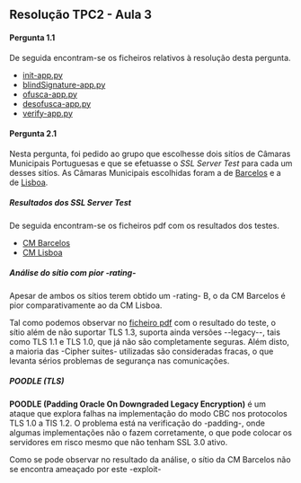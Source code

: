 ## Resolução TPC2 - Aula 3

#### Pergunta 1.1

De seguida encontram-se os ficheiros relativos à resolução desta pergunta.

- [init-app.py]()
- [blindSignature-app.py]()
- [ofusca-app.py]()
- [desofusca-app.py]()
- [verify-app.py]()

#### Pergunta 2.1

Nesta pergunta, foi pedido ao grupo que escolhesse dois sitíos de Câmaras Municipais Portuguesas e que se efetuasse o *SSL Server Test* para cada um desses sitíos. As Câmaras Municipais escolhidas foram a de [Barcelos](https://www.cm-barcelos.pt/) e a de [Lisboa](https://www.lisboa.pt/).

##### Resultados dos *SSL Server Test*

De seguida encontram-se os ficheiros pdf com os resultados dos testes.

- [CM Barcelos]()
- [CM Lisboa]()

##### Análise do sítio com pior -rating-

Apesar de ambos os sítios terem obtido um -rating- B, o da CM Barcelos é pior comparativamente ao da CM Lisboa.

Tal como podemos observar no [ficheiro pdf]() com o resultado do teste, o sítio além de não suportar TLS 1.3, suporta ainda versões --legacy--, tais como TLS 1.1 e TLS 1.0, que já não são completamente seguras. Além disto, a maioria das -Cipher suites- utilizadas são consideradas fracas, o que levanta sérios problemas de segurança nas comunicações.

##### **POODLE (TLS)**

**POODLE (Padding Oracle On Downgraded Legacy Encryption)** é um ataque que explora falhas na implementação do modo CBC nos protocolos TLS 1.0 a TlS 1.2. O problema está na verificação do -padding-, onde algumas implementações não o fazem corretamente, o que pode colocar os servidores em risco mesmo que não tenham SSL 3.0 ativo.

Como se pode observar no resultado da análise, o sítio da CM Barcelos não se encontra ameaçado por este -exploit-
